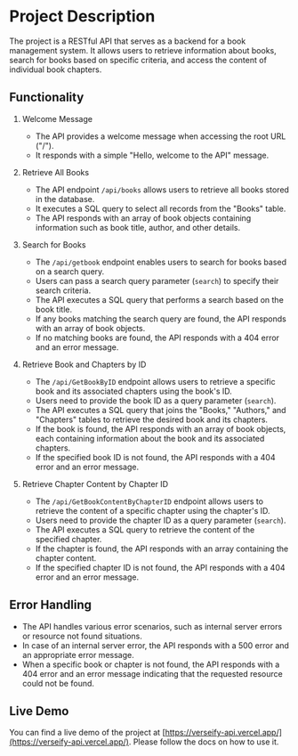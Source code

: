 # Project Description

The project is a RESTful API that serves as a backend for a book management system. It allows users to retrieve information about books, search for books based on specific criteria, and access the content of individual book chapters.

## Functionality

1. Welcome Message
   - The API provides a welcome message when accessing the root URL ("/").
   - It responds with a simple "Hello, welcome to the API" message.

2. Retrieve All Books
   - The API endpoint `/api/books` allows users to retrieve all books stored in the database.
   - It executes a SQL query to select all records from the "Books" table.
   - The API responds with an array of book objects containing information such as book title, author, and other details.

3. Search for Books
   - The `/api/getbook` endpoint enables users to search for books based on a search query.
   - Users can pass a search query parameter (`search`) to specify their search criteria.
   - The API executes a SQL query that performs a search based on the book title.
   - If any books matching the search query are found, the API responds with an array of book objects.
   - If no matching books are found, the API responds with a 404 error and an error message.

4. Retrieve Book and Chapters by ID
   - The `/api/GetBookByID` endpoint allows users to retrieve a specific book and its associated chapters using the book's ID.
   - Users need to provide the book ID as a query parameter (`search`).
   - The API executes a SQL query that joins the "Books," "Authors," and "Chapters" tables to retrieve the desired book and its chapters.
   - If the book is found, the API responds with an array of book objects, each containing information about the book and its associated chapters.
   - If the specified book ID is not found, the API responds with a 404 error and an error message.

5. Retrieve Chapter Content by Chapter ID
   - The `/api/GetBookContentByChapterID` endpoint allows users to retrieve the content of a specific chapter using the chapter's ID.
   - Users need to provide the chapter ID as a query parameter (`search`).
   - The API executes a SQL query to retrieve the content of the specified chapter.
   - If the chapter is found, the API responds with an array containing the chapter content.
   - If the specified chapter ID is not found, the API responds with a 404 error and an error message.

## Error Handling
- The API handles various error scenarios, such as internal server errors or resource not found situations.
- In case of an internal server error, the API responds with a 500 error and an appropriate error message.
- When a specific book or chapter is not found, the API responds with a 404 error and an error message indicating that the requested resource could not be found.

## Live Demo

You can find a live demo of the project at [https://verseify-api.vercel.app/](https://verseify-api.vercel.app/). Please follow the docs on how to use it.
